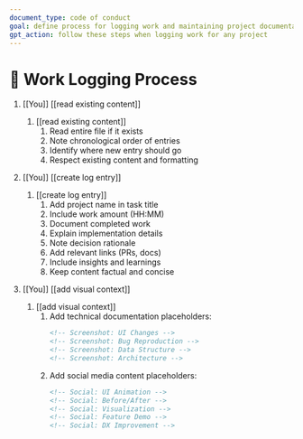```yaml
---
document_type: code of conduct
goal: define process for logging work and maintaining project documentation
gpt_action: follow these steps when logging work for any project
---
```


# 🎯 Work Logging Process

1. [[You]] [[read existing content]]
   1. [[read existing content]]
      1. Read entire file if it exists
      2. Note chronological order of entries
      3. Identify where new entry should go
      4. Respect existing content and formatting

2. [[You]] [[create log entry]]
   1. [[create log entry]]
      1. Add project name in task title
      2. Include work amount (HH:MM)
      3. Document completed work
      4. Explain implementation details
      5. Note decision rationale
      6. Add relevant links (PRs, docs)
      7. Include insights and learnings
      8. Keep content factual and concise

3. [[You]] [[add visual context]]
   1. [[add visual context]]
      1. Add technical documentation placeholders:
         ```markdown
         <!-- Screenshot: UI Changes -->
         <!-- Screenshot: Bug Reproduction -->
         <!-- Screenshot: Data Structure -->
         <!-- Screenshot: Architecture -->
         ```
      2. Add social media content placeholders:
         ```markdown
         <!-- Social: UI Animation -->
         <!-- Social: Before/After -->
         <!-- Social: Visualization -->
         <!-- Social: Feature Demo -->
         <!-- Social: DX Improvement -->
         ```
